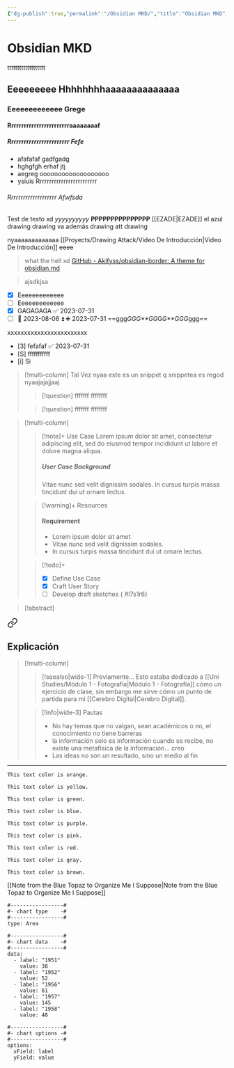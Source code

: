 ```yaml
---
{"dg-publish":true,"permalink":"/Obsidian MKD/","title":"Obsidian MKD","created":"2023-07-31T17:03:18.464-05:00","updated":"2023-09-23T22:57:00.069-05:00"}
---
```



# Obsidian MKD

ttttttttttttttttttt

## Eeeeeeeee Hhhhhhhhaaaaaaaaaaaaaa

### Eeeeeeeeeeeee Grege

#### Rrrrrrrrrrrrrrrrrrrrrrrraaaaaaaaf

##### Rrrrrrrrrrrrrrrrrrrrrrrr Fefe

- afafafaf gadfgadg
- hghgfgh erhaf jtj
 - aegreg ooooooooooooooooooo
- ysiuis Rrrrrrrrrrrrrrrrrrrrrrrrr

###### Rrrrrrrrrrrrrrrrrrrr Afwfsda

Test de testo xd *yyyyyyyyyy* **PPPPPPPPPPPPPPP** [[EZADE\|EZADE]] el azul drawing drawing va además drawing att drawing 

nyaaaaaaaaaaaaa [[Proyects/Drawing Attack/Video De Introducción\|Video De Introducción]] eeee

> what the hell xd
[GitHub - Akifyss/obsidian-border: A theme for obsidian.md](https://github.com/Akifyss/obsidian-border)

> ajsdkjsa

- [X] Eeeeeeeeeeeee 
- [ ] Eeeeeeeeeeeee
- [x] GAGAGAGA ✅ 2023-07-31
- [ ] 📅 2023-08-06 ⏫ ➕ 2023-07-31 ==ggg*GGG**GG*G*G**GGG*ggg==

xxxxxxxxxxxxxxxxxxxxxxxx

- [3] fefafaf ✅ 2023-07-31
- [S] fffffffffff
- [i] Si

> [!multi-column] Tal Vez
> nyaa este es un snippet
> q snippetea es regod
> nyaajajajjaaj
> > [!question] fffffff
> > ffffffff
>
> > [!question] fffffff
> > ffffffff

> [!multi-column]
>
>> [!note]+ Use Case
>> Lorem ipsum dolor sit amet, consectetur adipiscing elit, sed do eiusmod tempor incididunt ut labore et dolore magna aliqua.
>> ##### User Case Background
>> Vitae nunc sed velit dignissim sodales. In cursus turpis massa tincidunt dui ut ornare lectus.
>
>> [!warning]+ Resources
>> #### Requirement
>> - Lorem ipsum dolor sit amet
>> - Vitae nunc sed velit dignissim sodales.
>> - In cursus turpis massa tincidunt dui ut ornare lectus.
>
>> [!todo]+
>> - [x] Define Use Case
>> - [x] Craft User Story
>> - [ ] Develop draft sketches
{ #l7s1r6}


> [!abstract]
> 
<div class="transclusion internal-embed is-loaded"><a class="markdown-embed-link" href="/cerebro-digital/#explicacion" aria-label="Open link"><svg xmlns="http://www.w3.org/2000/svg" width="24" height="24" viewBox="0 0 24 24" fill="none" stroke="currentColor" stroke-width="2" stroke-linecap="round" stroke-linejoin="round" class="svg-icon lucide-link"><path d="M10 13a5 5 0 0 0 7.54.54l3-3a5 5 0 0 0-7.07-7.07l-1.72 1.71"></path><path d="M14 11a5 5 0 0 0-7.54-.54l-3 3a5 5 0 0 0 7.07 7.07l1.71-1.71"></path></svg></a><div class="markdown-embed">



## Explicación

> [!multi-column]
> 
> > [!seealso|wide-1] Previamente…
> > Esto estaba dedicado a [[Uni Studies/Módulo 1 - Fotografía\|Módulo 1 - Fotografía]] cómo un ejercicio de clase, sin embargo me sirve cómo un punto de partida para mi [[Cerebro Digital\|Cerebro Digital]].
> 
> > [!info|wide-3] Pautas
> > - No hay temas que no valgan, sean académicos o no, el conocimiento no tiene barreras
> > - la información solo es información cuando se recibe, no existe una metafísica de la información… creo 
> > - Las ideas no son un resultado, sino un medio al fin
> 

- - -

</div></div>


```note-orange
This text color is orange.
```

```note-yellow
This text color is yellow.
```

```note-green
This text color is green.
```

```note-blue
This text color is blue.
```

```note-purple
This text color is purple.
```

```note-pink
This text color is pink.
```

```note-red
This text color is red.
```

```note-gray
This text color is gray.
```

```note-brown
This text color is brown.
```

[[Note from the Blue Topaz to Organize Me I Suppose\|Note from the Blue Topaz to Organize Me I Suppose]]

```chartsview
#-----------------#
#- chart type    -#
#-----------------#
type: Area

#-----------------#
#- chart data    -#
#-----------------#
data:
  - label: "1951"
    value: 38
  - label: "1952"
    value: 52
  - label: "1956"
    value: 61
  - label: "1957"
    value: 145
  - label: "1958"
    value: 48

#-----------------#
#- chart options -#
#-----------------#
options:
  xField: label
  yField: value
```
